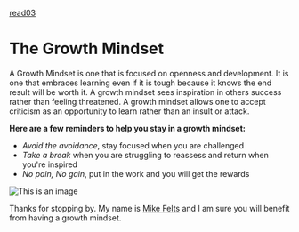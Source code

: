 [read03](https://leftymike.github.io/reading-notes/read03gittutorial)
# The Growth Mindset

A Growth Mindset is one that is focused on openness and development. It is one that embraces learning even if it is tough because it knows the end result will be worth it. A growth mindset sees inspiration in others success rather than feeling threatened. A growth mindset allows one to accept criticism as an opportunity to learn rather than an insult or attack.

**Here are a few reminders to help you stay in a growth mindset:**

- *Avoid the avoidance*, stay focused when you are challenged
- *Take a break* when you are struggling to reassess and return when you're inspired
- *No pain, No gain*, put in the work and you will get the rewards

![This is an image](https://mk0flowerglossarlngi.kinstacdn.com/wp-content/uploads/2019/12/lotus-flower-on-water.png)

Thanks for stopping by. My name is [Mike Felts](https://github.com/leftymike) and I am sure you will benefit from having a growth mindset.
